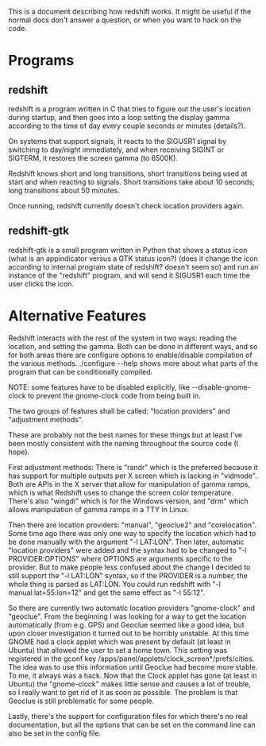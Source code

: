 This is a document describing how redshift works. It might be useful
if the normal docs don't answer a question, or when you want to hack
on the code.


Programs
========

redshift
--------

redshift is a program written in C that tries to figure out the user's
location during startup, and then goes into a loop setting the display
gamma according to the time of day every couple seconds or minutes
(details?).

On systems that support signals, it reacts to the SIGUSR1 signal by
switching to day/night immediately, and when receiving SIGINT or
SIGTERM, it restores the screen gamma (to 6500K).

Redshift knows short and long transitions, short transitions being
used at start and when reacting to signals. Short transitions take
about 10 seconds; long transitions about 50 minutes.

Once running, redshift currently doesn't check location providers
again.


redshift-gtk
------------

redshift-gtk is a small program written in Python that shows a status
icon (what is an appindicator versus a GTK status icon?) (does it
change the icon according to internal program state of redshift? 
doesn't seem so) and run an instance of the "redshift" program, and
will send it SIGUSR1 each time the user clicks the icon.


Alternative Features
====================

Redshift interacts with the rest of the system in two ways: reading
the location, and setting the gamma. Both can be done in different
ways, and so for both areas there are configure options to
enable/disable compilation of the various methods. ./configure --help
shows more about what parts of the program that can be conditionally
compiled.

NOTE: some features have to be disabled explicitly, like
--disable-gnome-clock to prevent the gnome-clock code from being built
in.

The two groups of features shall be called: "location providers" and
"adjustment methods".

These are probably not the best names for these things but at least
I've been mostly consistent with the naming throughout the source code
(I hope).

First adjustment methods: There is "randr" which is the preferred
because it has support for multiple outputs per X screen which is lacking
in "vidmode". Both are APIs in the X server that allow for manipulation
of gamma ramps, which is what Redshift uses to change the screen color
temperature. There's also "wingdi" which is for the Windows version,
and "drm" which allows manipulation of gamma ramps in a TTY in Linux.

Then there are location providers: "manual", "geoclue2" and "corelocation".
Some time ago there was only one way to specify the
location which had to be done manually with the argument "-l LAT:LON".
Then later, automatic "location providers" were added and the syntax
had to be changed to "-l PROVIDER:OPTIONS" where OPTIONS are arguments
specific to the provider. But to make people less confused about the
change I decided to still support the "-l LAT:LON" syntax, so if the
PROVIDER is a number, the whole thing is parsed as LAT:LON. You could
run redshift with "-l manual:lat=55:lon=12" and get the same effect as
"-l 55:12".

So there are currently two automatic location providers "gnome-clock"
and "geoclue". From the beginning I was looking for a way to get the
location automatically (from e.g. GPS) and Geoclue seemed like a good
idea, but upon closer investigation it turned out to be horribly
unstable. At this time GNOME had a clock applet which was present by
default (at least in Ubuntu) that allowed the user to set a home town.
This setting was registered in the gconf key
/apps/panel/applets/clock_screen*/prefs/cities.
The idea was to use this information until Geoclue had become more
stable. To me, it always was a hack. Now that the Clock applet has
gone (at least in Ubuntu) the "gnome-clock" makes little sense and
causes a lot of trouble, so I really want to get rid of it as soon as
possible. The problem is that Geoclue is still problematic for some
people.

Lastly, there's the support for configuration files for which there's
no real documentation, but all the options that can be set on the
command line can also be set in the config file.
